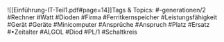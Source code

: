 
![[Einführung-IT-Teil1.pdf#page=14]]Tags & Topics:
   #-generationen/2
   #Rechner
   #Watt
   #Dioden
   #Firma
   #Ferritkernspeicher
   #Leistungsfähigkeit
   #Gerät
   #Geräte
   #Minicomputer
   #Ansprüche
   #Anspruch
   #Platz
   #Ersatz
   #•Zeitalter
   #ALGOL
   #Diod
   #PL/1
   #Schaltkreis